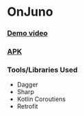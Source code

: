 # OnJuno

### [Demo video](https://github.com/anuraj07/OnJuno/blob/master/apk/Screen_Recording_20220706-154241_OnJuno.mp4)

### [APK](https://github.com/anuraj07/OnJuno/blob/master/apk/app-debug.apk)

### Tools/Libraries Used
- Dagger
- Sharp
- Kotlin Coroutiens
- Retrofit
